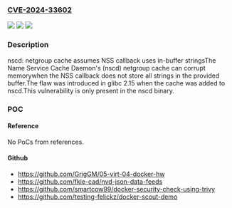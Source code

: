 ### [CVE-2024-33602](https://cve.mitre.org/cgi-bin/cvename.cgi?name=CVE-2024-33602)
![](https://img.shields.io/static/v1?label=Product&message=glibc&color=blue)
![](https://img.shields.io/static/v1?label=Version&message=2.15%3C%202.40%20&color=brighgreen)
![](https://img.shields.io/static/v1?label=Vulnerability&message=CWE-466%20Return%20of%20Pointer%20Value%20Outside%20of%20Expected%20Range&color=brighgreen)

### Description

nscd: netgroup cache assumes NSS callback uses in-buffer stringsThe Name Service Cache Daemon's (nscd) netgroup cache can corrupt memorywhen the NSS callback does not store all strings in the provided buffer.The flaw was introduced in glibc 2.15 when the cache was added to nscd.This vulnerability is only present in the nscd binary.

### POC

#### Reference
No PoCs from references.

#### Github
- https://github.com/GrigGM/05-virt-04-docker-hw
- https://github.com/fkie-cad/nvd-json-data-feeds
- https://github.com/smartcow99/docker-security-check-using-trivy
- https://github.com/testing-felickz/docker-scout-demo

